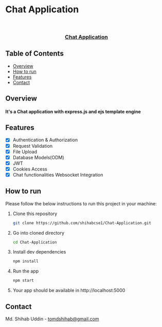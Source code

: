 # Chat Application

<!-- PROJECT LOGO -->
<br />
<p align="center">
  <h3 align="center"><a href="https://github.com/shihabcse1/Chat-Application">Chat Application</a></h3>

<!-- TABLE OF CONTENTS -->

## Table of Contents

-   [Overview](#overview)
-   [How to run](#how-to-run)
-   [Features](#features)
-   [Contact](#contact)

<!-- OVERVIEW -->

## Overview

<h4>It's a Chat application with express.js and ejs template engine</h4>

<!-- FEATURES -->

## Features

-   [x] Authentication & Authorization
-   [x] Request Validation
-   [x] File Upload
-   [x] Database Models(ODM)
-   [x] JWT
-   [x] Cookies Access
-   [x] Chat functionalities Websocket Integration

<!-- HOW TO RUN -->

## How to run

Please follow the below instructions to run this project in your machine:

1. Clone this repository
    ```sh
    git clone https://github.com/shihabcse1/Chat-Application.git
    ```
2. Go into cloned directory
    ```sh
    cd Chat-Application
    ```
3. Install dev dependencies
    ```sh
    npm install
    ```
4. Run the app
    ```sh
    npm start
    ```
5. Your app should be available in http://localhost:5000

<!-- CONTACT -->

## Contact

Md. Shihab Uddin - [tomdshihab@gmail.com](mailto:tomdshihab@gmail.com)
